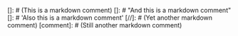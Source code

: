 []: # (This is a markdown comment)
[]: # "And this is a markdown comment"
[]: # 'Also this is a markdown comment'
[//]: # (Yet another markdown comment)
[comment]: # (Still another markdown comment)